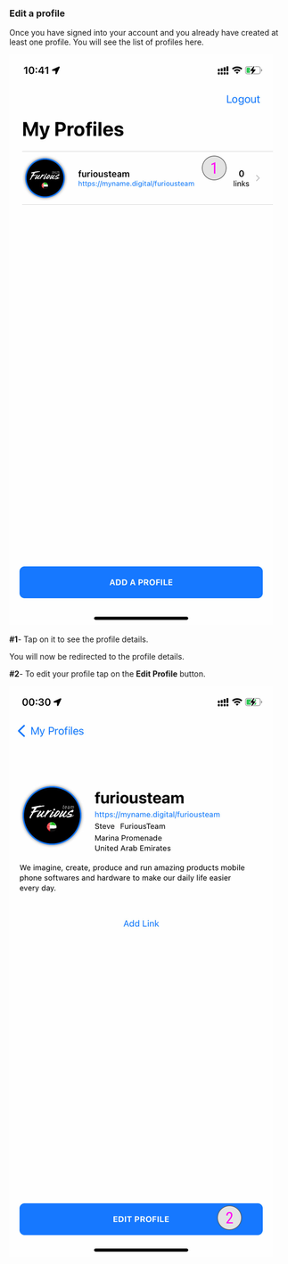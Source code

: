### **Edit a profile** <a name="edit-profile"></a>

Once you have signed into your account and you already have created at least one profile. You will see the list of profiles here.

![Edit a profile](../images/tutorials/edit-profile/edit-profile-1.jpg)

**#1**- Tap on it to see the profile details.

You will now be redirected to the profile details.

**#2**- To edit your profile tap on the **Edit Profile** button.

![Edit a profile details](../images/tutorials/edit-profile/edit-profile-2.jpg)
